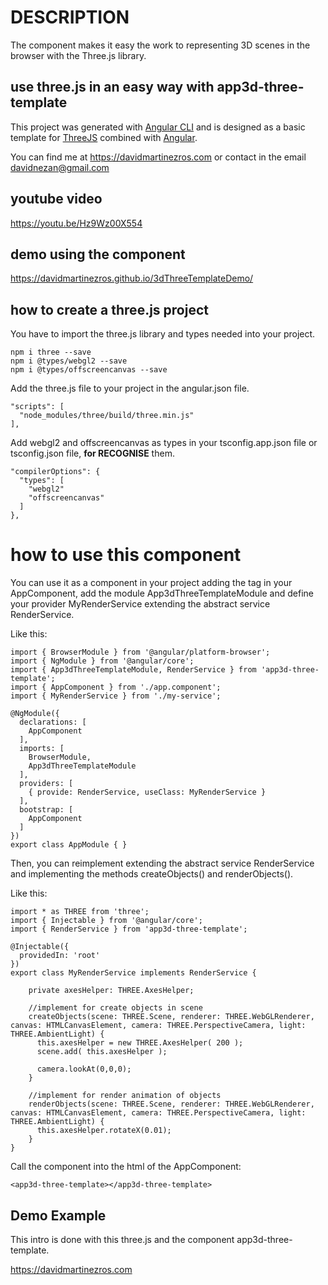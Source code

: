 # DESCRIPTION

The component makes it easy the work to representing 3D scenes in the browser with the Three.js library.

## use three.js in an easy way with app3d-three-template

This project was generated with [Angular CLI](https://github.com/angular/angular-cli) and is designed as a basic template for [ThreeJS](https://threejs.org/) combined with [Angular](https://angular.io/).

You can find me at https://davidmartinezros.com or contact in the email davidnezan@gmail.com

## youtube video

https://youtu.be/Hz9Wz00X554

## demo using the component

https://davidmartinezros.github.io/3dThreeTemplateDemo/

## how to create a three.js project

You have to import the three.js library and types needed into your project.

```
npm i three --save
npm i @types/webgl2 --save
npm i @types/offscreencanvas --save
```

Add the three.js file to your project in the angular.json file.

```
"scripts": [
  "node_modules/three/build/three.min.js"
],
```

Add webgl2 and offscreencanvas as types in your tsconfig.app.json file or tsconfig.json file, **for RECOGNISE** them.

```
"compilerOptions": {
  "types": [
    "webgl2"
    "offscreencanvas"
  ]
},
```

# how to use this component

You can use it as a component in your project adding the <app3d-three-template></app3d-three-template> tag in your AppComponent, add the module App3dThreeTemplateModule and define your provider MyRenderService extending the abstract service RenderService.

Like this:

```
import { BrowserModule } from '@angular/platform-browser';
import { NgModule } from '@angular/core';
import { App3dThreeTemplateModule, RenderService } from 'app3d-three-template';
import { AppComponent } from './app.component';
import { MyRenderService } from './my-service';

@NgModule({
  declarations: [
    AppComponent
  ],
  imports: [
    BrowserModule,
    App3dThreeTemplateModule
  ],
  providers: [
    { provide: RenderService, useClass: MyRenderService }
  ],
  bootstrap: [
    AppComponent
  ]
})
export class AppModule { }
```

Then, you can reimplement extending the abstract service RenderService and implementing the methods createObjects() and renderObjects().

Like this:

```
import * as THREE from 'three';
import { Injectable } from '@angular/core';
import { RenderService } from 'app3d-three-template';

@Injectable({
  providedIn: 'root'
})
export class MyRenderService implements RenderService {

    private axesHelper: THREE.AxesHelper;
    
    //implement for create objects in scene
    createObjects(scene: THREE.Scene, renderer: THREE.WebGLRenderer, canvas: HTMLCanvasElement, camera: THREE.PerspectiveCamera, light: THREE.AmbientLight) {
      this.axesHelper = new THREE.AxesHelper( 200 );
      scene.add( this.axesHelper );
  
      camera.lookAt(0,0,0);
    }

    //implement for render animation of objects
    renderObjects(scene: THREE.Scene, renderer: THREE.WebGLRenderer, canvas: HTMLCanvasElement, camera: THREE.PerspectiveCamera, light: THREE.AmbientLight) {
      this.axesHelper.rotateX(0.01);
    }
}
```

Call the component into the html of the AppComponent:

```
<app3d-three-template></app3d-three-template>
```

## Demo Example

This intro is done with this three.js and the component app3d-three-template.

https://davidmartinezros.com